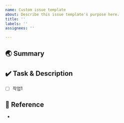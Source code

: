 ```yaml
---
name: Custom issue template
about: Describe this issue template's purpose here.
title: ''
labels: ''
assignees: ''

---
```


## 🌏 Summary
>  

## ✔️ Task & Description
- [ ] 작업1

## 🐸 Reference
-
